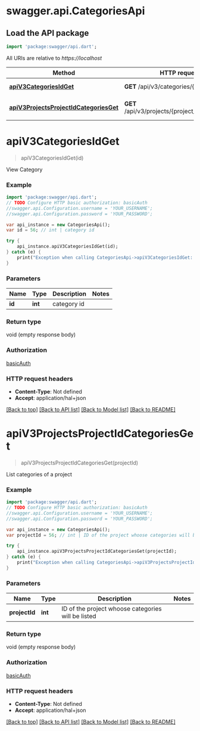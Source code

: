 # swagger.api.CategoriesApi

## Load the API package
```dart
import 'package:swagger/api.dart';
```

All URIs are relative to *https://localhost*

Method | HTTP request | Description
------------- | ------------- | -------------
[**apiV3CategoriesIdGet**](CategoriesApi.md#apiV3CategoriesIdGet) | **GET** /api/v3/categories/{id} | View Category
[**apiV3ProjectsProjectIdCategoriesGet**](CategoriesApi.md#apiV3ProjectsProjectIdCategoriesGet) | **GET** /api/v3/projects/{project_id}/categories | List categories of a project


# **apiV3CategoriesIdGet**
> apiV3CategoriesIdGet(id)

View Category



### Example 
```dart
import 'package:swagger/api.dart';
// TODO Configure HTTP basic authorization: basicAuth
//swagger.api.Configuration.username = 'YOUR_USERNAME';
//swagger.api.Configuration.password = 'YOUR_PASSWORD';

var api_instance = new CategoriesApi();
var id = 56; // int | category id

try { 
    api_instance.apiV3CategoriesIdGet(id);
} catch (e) {
    print("Exception when calling CategoriesApi->apiV3CategoriesIdGet: $e\n");
}
```

### Parameters

Name | Type | Description  | Notes
------------- | ------------- | ------------- | -------------
 **id** | **int**| category id | 

### Return type

void (empty response body)

### Authorization

[basicAuth](../README.md#basicAuth)

### HTTP request headers

 - **Content-Type**: Not defined
 - **Accept**: application/hal+json

[[Back to top]](#) [[Back to API list]](../README.md#documentation-for-api-endpoints) [[Back to Model list]](../README.md#documentation-for-models) [[Back to README]](../README.md)

# **apiV3ProjectsProjectIdCategoriesGet**
> apiV3ProjectsProjectIdCategoriesGet(projectId)

List categories of a project



### Example 
```dart
import 'package:swagger/api.dart';
// TODO Configure HTTP basic authorization: basicAuth
//swagger.api.Configuration.username = 'YOUR_USERNAME';
//swagger.api.Configuration.password = 'YOUR_PASSWORD';

var api_instance = new CategoriesApi();
var projectId = 56; // int | ID of the project whoose categories will be listed

try { 
    api_instance.apiV3ProjectsProjectIdCategoriesGet(projectId);
} catch (e) {
    print("Exception when calling CategoriesApi->apiV3ProjectsProjectIdCategoriesGet: $e\n");
}
```

### Parameters

Name | Type | Description  | Notes
------------- | ------------- | ------------- | -------------
 **projectId** | **int**| ID of the project whoose categories will be listed | 

### Return type

void (empty response body)

### Authorization

[basicAuth](../README.md#basicAuth)

### HTTP request headers

 - **Content-Type**: Not defined
 - **Accept**: application/hal+json

[[Back to top]](#) [[Back to API list]](../README.md#documentation-for-api-endpoints) [[Back to Model list]](../README.md#documentation-for-models) [[Back to README]](../README.md)

